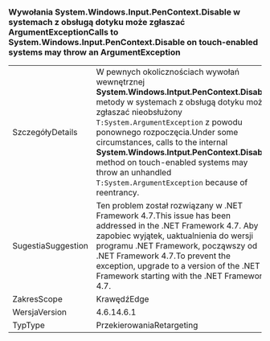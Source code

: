 ### <a name="calls-to-systemwindowsinputpencontextdisable-on-touch-enabled-systems-may-throw-an-argumentexception"></a><span data-ttu-id="32691-101">Wywołania System.Windows.Input.PenContext.Disable w systemach z obsługą dotyku może zgłaszać ArgumentException</span><span class="sxs-lookup"><span data-stu-id="32691-101">Calls to System.Windows.Input.PenContext.Disable on touch-enabled systems may throw an ArgumentException</span></span>

|   |   |
|---|---|
|<span data-ttu-id="32691-102">Szczegóły</span><span class="sxs-lookup"><span data-stu-id="32691-102">Details</span></span>|<span data-ttu-id="32691-103">W pewnych okolicznościach wywołań wewnętrznej <strong>System.Windows.Intput.PenContext.Disable</strong> metody w systemach z obsługą dotyku może zgłaszać nieobsłużony <code>T:System.ArgumentException</code> z powodu ponownego rozpoczęcia.</span><span class="sxs-lookup"><span data-stu-id="32691-103">Under some circumstances, calls to the internal <strong>System.Windows.Intput.PenContext.Disable</strong> method on touch-enabled systems may throw an unhandled <code>T:System.ArgumentException</code> because of reentrancy.</span></span>|
|<span data-ttu-id="32691-104">Sugestia</span><span class="sxs-lookup"><span data-stu-id="32691-104">Suggestion</span></span>|<span data-ttu-id="32691-105">Ten problem został rozwiązany w .NET Framework 4.7.</span><span class="sxs-lookup"><span data-stu-id="32691-105">This issue has been addressed in the .NET Framework 4.7.</span></span> <span data-ttu-id="32691-106">Aby zapobiec wyjątek, uaktualnienia do wersji programu .NET Framework, począwszy od .NET Framework 4.7.</span><span class="sxs-lookup"><span data-stu-id="32691-106">To prevent the exception, upgrade to a version of the .NET Framework starting with the .NET Framework 4.7.</span></span>|
|<span data-ttu-id="32691-107">Zakres</span><span class="sxs-lookup"><span data-stu-id="32691-107">Scope</span></span>|<span data-ttu-id="32691-108">Krawędź</span><span class="sxs-lookup"><span data-stu-id="32691-108">Edge</span></span>|
|<span data-ttu-id="32691-109">Wersja</span><span class="sxs-lookup"><span data-stu-id="32691-109">Version</span></span>|<span data-ttu-id="32691-110">4.6.1</span><span class="sxs-lookup"><span data-stu-id="32691-110">4.6.1</span></span>|
|<span data-ttu-id="32691-111">Typ</span><span class="sxs-lookup"><span data-stu-id="32691-111">Type</span></span>|<span data-ttu-id="32691-112">Przekierowania</span><span class="sxs-lookup"><span data-stu-id="32691-112">Retargeting</span></span>|

